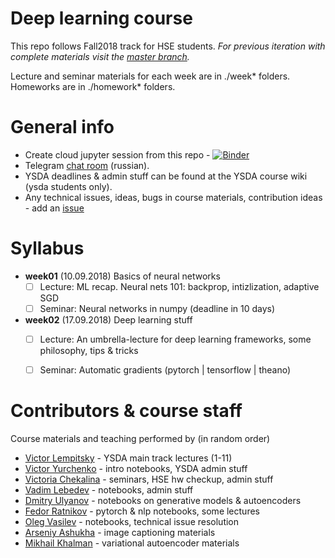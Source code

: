 # Deep learning course

This repo follows Fall2018 track for HSE students. _For previous iteration with complete materials visit the [master branch](https://github.com/yandexdataschool/Practical_DL/tree/master)._

Lecture and seminar materials for each week are in ./week* folders. Homeworks are in ./homework* folders.

# General info
* Create cloud jupyter session from this repo - [![Binder](https://mybinder.org/badge.svg)](https://mybinder.org/v2/gh/yandexdataschool/Practical_DL/master)
* Telegram [chat room](https://t.me/joinchat/CDFcMUhjSRBcgTwqsenWUA) (russian).
* YSDA deadlines & admin stuff can be found at the YSDA course wiki (ysda students only).
* Any technical issues, ideas, bugs in course materials, contribution ideas - add an [issue](https://github.com/yandexdataschool/practical_dl/issues)


# Syllabus
- __week01__ (10.09.2018) Basics of neural networks
  - [ ] Lecture: ML recap. Neural nets 101: backprop, intizlization, adaptive SGD
  - [ ] Seminar: Neural networks in numpy (deadline in 10 days)

- __week02__ (17.09.2018) Deep learning stuff
  - [ ] Lecture: An umbrella-lecture for deep learning frameworks, some philosophy, tips & tricks
  - [ ] Seminar: Automatic gradients (pytorch | tensorflow | theano)
   

# Contributors & course staff
Course materials and teaching performed by (in random order)
- [Victor Lempitsky](http://sites.skoltech.ru/compvision/members/vilem/) - YSDA main track lectures (1-11)
- [Victor Yurchenko](https://github.com/simflin) - intro notebooks, YSDA admin stuff
- [Victoria Chekalina](http://github.com/sayankotor) - seminars, HSE hw checkup, admin stuff
- [Vadim Lebedev](https://github.com/vadim-v-lebedev) - notebooks, admin stuff
- [Dmitry Ulyanov](https://github.com/DmitryUlyanov) - notebooks on generative models & autoencoders
- [Fedor Ratnikov](https://github.com/justheuristic/) - pytorch & nlp notebooks, some lectures
- [Oleg Vasilev](https://github.com/Omrigan) - notebooks, technical issue resolution
- [Arseniy Ashukha](https://github.com/ars-ashuha) - image captioning materials
- [Mikhail Khalman](https://github.com/mihaha) - variational autoencoder materials

